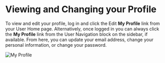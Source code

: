 # Viewing and Changing your Profile

To view and edit your profile, log in and click the Edit **My Profile** link from your User Home page. Alternatively, once logged in you can always click the **My Profile** link from the User Navigation block on the sidebar, if available. From here, you can update your email address, change your personal information, or change your password.


![My Profile](images/chapter3/profile.png)